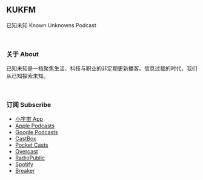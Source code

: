## KUKFM
已知未知 Known Unknowns Podcast

<br/>

### 关于 About
已知未知是一档聚焦生活、科技与职业的非定期更新播客。信息过载的时代，我们从已知探索未知。

<br/>

### 订阅 Subscribe
+ [小宇宙 App](https://www.xiaoyuzhoufm.com/podcast/5fedc678dee9c1e16da7c152)
+ [Apple Podcasts](https://podcasts.apple.com/us/podcast/%E5%B7%B2%E7%9F%A5%E6%9C%AA%E7%9F%A5-known-unknowns/id1546993177)
+ [Google Podcasts](https://www.google.com/podcasts?feed=aHR0cHM6Ly9hbmNob3IuZm0vcy80NjEyZTY5OC9wb2RjYXN0L3Jzcw==)
+ [CastBox](https://castbox.fm/channel/id3666710)
+ [Pocket Casts](https://pca.st/cqr2jmh4)
+ [Overcast](https://overcast.fm/p2604911-6b4FNh)
+ [RadioPublic](https://radiopublic.com/known-unknowns-6L3VRo)
+ [Spotify](https://open.spotify.com/show/1wyg21KT66xDoG5dB2ouGa)
+ [Breaker](https://www.breaker.audio/yi-zhi-wei-zhi-known-unknowns)